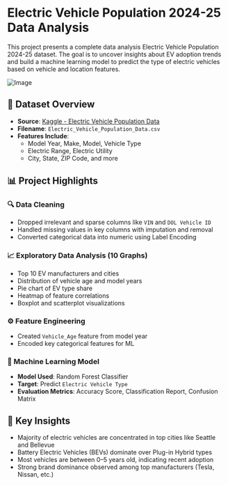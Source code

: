 #  Electric Vehicle Population 2024-25 Data Analysis 

This project presents a complete data analysis Electric Vehicle Population 2024-25 dataset. The goal is to uncover insights about EV adoption trends and build a machine learning model to predict the type of electric vehicles based on vehicle and location features.

![Image](https://github.com/user-attachments/assets/ad49c50b-9f03-446a-aacd-821479749551)

## 📁 Dataset Overview

- **Source**: [Kaggle - Electric Vehicle Population Data](https://www.kaggle.com/datasets/utkarshx27/electric-vehicle-population-data/data)
- **Filename**: `Electric_Vehicle_Population_Data.csv`  
- **Features Include**:
  - Model Year, Make, Model, Vehicle Type
  - Electric Range, Electric Utility
  - City, State, ZIP Code, and more


## 📊 Project Highlights

### 🔍 Data Cleaning
- Dropped irrelevant and sparse columns like `VIN` and `DOL Vehicle ID`
- Handled missing values in key columns with imputation and removal
- Converted categorical data into numeric using Label Encoding

### 📈 Exploratory Data Analysis (10 Graphs)
- Top 10 EV manufacturers and cities
- Distribution of vehicle age and model years
- Pie chart of EV type share
- Heatmap of feature correlations
- Boxplot and scatterplot visualizations

### ⚙️ Feature Engineering
- Created `Vehicle_Age` feature from model year
- Encoded key categorical features for ML

### 🤖 Machine Learning Model
- **Model Used**: Random Forest Classifier  
- **Target**: Predict `Electric Vehicle Type`  
- **Evaluation Metrics**: Accuracy Score, Classification Report, Confusion Matrix

## 🧠 Key Insights

- Majority of electric vehicles are concentrated in top cities like Seattle and Bellevue
- Battery Electric Vehicles (BEVs) dominate over Plug-in Hybrid types
- Most vehicles are between 0–5 years old, indicating recent adoption
- Strong brand dominance observed among top manufacturers (Tesla, Nissan, etc.)
